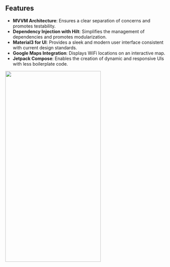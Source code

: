 

## Features

- **MVVM Architecture**: Ensures a clear separation of concerns and promotes testability.
- **Dependency Injection with Hilt**: Simplifies the management of dependencies and promotes modularization.
- **Material3 for UI**: Provides a sleek and modern user interface consistent with current design standards.
- **Google Maps Integration**: Displays WiFi locations on an interactive map.
- **Jetpack Compose**: Enables the creation of dynamic and responsive UIs with less boilerplate code.

<img src="https://github.com/ymatinfard/SimCard/blob/develop-new/screen-record/SimCard.gif" width="300" height="600"/>

